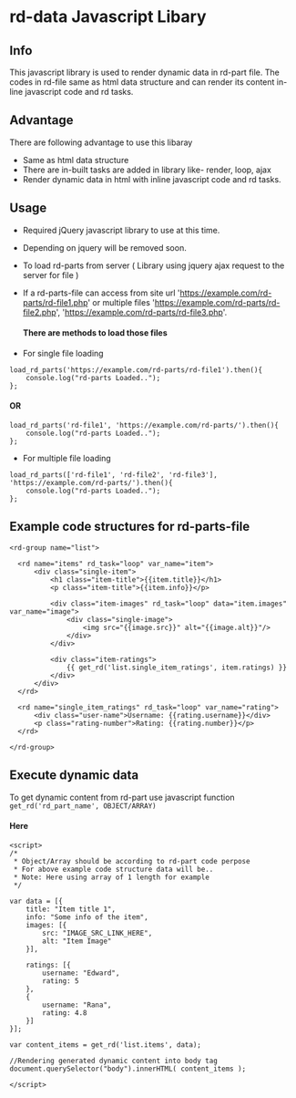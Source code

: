 # rd-data Javascript Libary
## Info
This javascript library is used to render dynamic data in rd-part file.
The codes in rd-file same as html data structure and can render its content in-line javascript code and rd tasks.

## Advantage
There are following advantage to use this libaray
- Same as html data structure
- There are in-built tasks are added in library like- render, loop, ajax
- Render dynamic data in html with inline javascript code and rd tasks.

## Usage
- Required jQuery javascript library to use at this time.
- Depending on jquery will be removed soon.

- To load rd-parts from server ( Library using jquery ajax request to the server for file )
- If a rd-parts-file can access from site url 'https://example.com/rd-parts/rd-file1.php'
  or multiple files 'https://example.com/rd-parts/rd-file2.php', 'https://example.com/rd-parts/rd-file3.php'.
  
  #### There are methods to load those files
 - For single file loading
  ```
  load_rd_parts('https://example.com/rd-parts/rd-file1').then(){
      console.log("rd-parts Loaded..");
  };
  ```
  #### OR
  ```
  load_rd_parts('rd-file1', 'https://example.com/rd-parts/').then(){
      console.log("rd-parts Loaded..");
  };
  ```
  
  
  - For multiple file loading
  
  ```
  load_rd_parts(['rd-file1', 'rd-file2', 'rd-file3'], 'https://example.com/rd-parts/').then(){
      console.log("rd-parts Loaded..");
  };
  ```
  ## Example code structures for rd-parts-file
  
  ```
  <rd-group name="list">

	<rd name="items" rd_task="loop" var_name="item">
		<div class="single-item">
			<h1 class="item-title">{{item.title}}</h1>
			<p class="item-title">{{item.info}}</p>

			<div class="item-images" rd_task="loop" data="item.images" var_name="image">
				<div class="single-image">
					<img src="{{image.src}}" alt="{{image.alt}}"/>
				</div>
			</div>

			<div class="item-ratings">
				{{ get_rd('list.single_item_ratings', item.ratings) }}
			</div>
		</div>
	</rd>

	<rd name="single_item_ratings" rd_task="loop" var_name="rating">
		<div class="user-name">Username: {{rating.username}}</div>
		<p class="rating-number">Rating: {{rating.number}}</p>
	</rd>

</rd-group>
```
## Execute dynamic data
To get dynamic content from rd-part use javascript function ``get_rd('rd_part_name', OBJECT/ARRAY)``
#### Here

```
<script>
/*
 * Object/Array should be according to rd-part code perpose
 * For above example code structure data will be..
 * Note: Here using array of 1 length for example
 */

var data = [{
    title: "Item title 1",
    info: "Some info of the item",
    images: [{
    	src: "IMAGE_SRC_LINK_HERE",
    	alt: "Item Image"
    }],

    ratings: [{
    	username: "Edward",
    	rating: 5
    },
    {
    	username: "Rana",
    	rating: 4.8
    }]
}];

var content_items = get_rd('list.items', data);

//Rendering generated dynamic content into body tag
document.querySelector("body").innerHTML( content_items );

</script>
```




